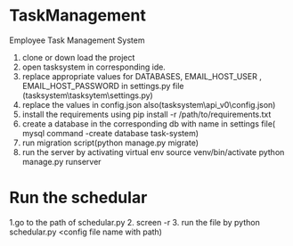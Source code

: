 # TaskManagement
Employee Task Management System
1. clone or down load the project
2. open tasksystem in corresponding ide.
3. replace appropriate values for DATABASES, EMAIL_HOST_USER , EMAIL_HOST_PASSWORD  in settings.py file (tasksystem\tasksytem\settings.py)
4. replace the values in config.json also(tasksystem\api_v0\config.json)
5. install the requirements using pip install -r /path/to/requirements.txt
6. create a database in the corresponding db with name in settings file( mysql command -create database task-system)
6. run migration script(python manage.py migrate)
7. run the server by activating virtual env 
source venv/bin/activate
python manage.py runserver


# Run the schedular

1.go to the path of schedular.py
2. screen -r 
3. run the file by 
python schedular.py <config file name with path)
